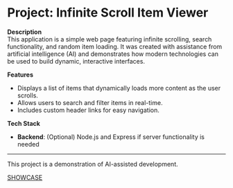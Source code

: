 # Project: Infinite Scroll Item Viewer

**Description**  
This application is a simple web page featuring infinite scrolling, search functionality, and random item loading. It was created with assistance from artificial intelligence (AI) and demonstrates how modern technologies can be used to build dynamic, interactive interfaces.

**Features**  
- Displays a list of items that dynamically loads more content as the user scrolls.
- Allows users to search and filter items in real-time.
- Includes custom header links for easy navigation.

**Tech Stack**  
- **Backend**: (Optional) Node.js and Express if server functionality is needed

---

This project is a demonstration of AI-assisted development.

[SHOWCASE](https://threegp.github.io/Polish-Rep-Community/)
